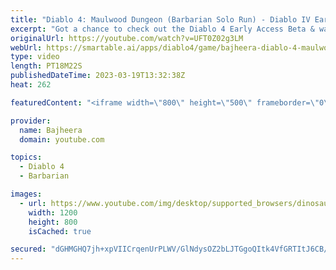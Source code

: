 ```yaml
---
title: "Diablo 4: Maulwood Dungeon (Barbarian Solo Run) - Diablo IV Early Access Beta"
excerpt: "Got a chance to check out the Diablo 4 Early Access Beta & wanted to share my first look at the game along with some epic ..."
originalUrl: https://youtube.com/watch?v=UFT0Z02g3LM
webUrl: https://smartable.ai/apps/diablo4/game/bajheera-diablo-4-maulwood-dungeon-barbarian-solo-run-diablo-iv-early-access-beta/
type: video
length: PT18M22S
publishedDateTime: 2023-03-19T13:32:38Z
heat: 262

featuredContent: "<iframe width=\"800\" height=\"500\" frameborder=\"0\" src=\"https://www.youtube.com/embed/UFT0Z02g3LM\" allow=\"accelerometer; autoplay; encrypted-media; gyroscope; picture-in-picture\" allowfullscreen></iframe>"

provider:
  name: Bajheera
  domain: youtube.com

topics:
  - Diablo 4
  - Barbarian

images:
  - url: https://www.youtube.com/img/desktop/supported_browsers/dinosaur.png
    width: 1200
    height: 800
    isCached: true

secured: "dGHMGHQ7jh+xpVIICrqenUrPLWV/GlNdysOZ2bLJTGgoQItk4VfGRTItJ6CB/NrpYnSZrfZGvIG0d0yX4uODL+GYCmkrC6ekoMuVwrF4LnXot7hPNEJ2Om1A5sLj0o/nNTDsjZliExKvLBDnx646bVJRt3N21QJlc1UCrTxrg7BjqAlCY2R4a/6Mf9uEi7yAiHisJMwuYqzHnhLJI+HpBLjvc7dGsM3Yp0SRld71q1/bnHrbAHdkPAxxeu2Bep2AuZS1KGlfPFDuzqhvnH5Adlvi7X0ed6+bcGvpOr2wQ1Mm0J6cj9Vq9aipUjJnTbToc2eHqB6PnkQmelCyQK1ncsMr8tzcPenl5QCcXG6AVvE3Gzumq9Bst1ezGDujs3crb1nwG3oImh7f8LdT680rof07QF6awBM9dP0F32r+Si8=;vio1QfNzIKqWtkSra5o4zA=="
---
```


